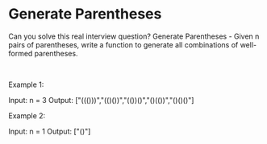 # Generate Parentheses

Can you solve this real interview question? Generate Parentheses - Given n pairs of parentheses, write a function to generate all combinations of well-formed parentheses.

 

Example 1:

Input: n = 3
Output: ["((()))","(()())","(())()","()(())","()()()"]


Example 2:

Input: n = 1
Output: ["()"]